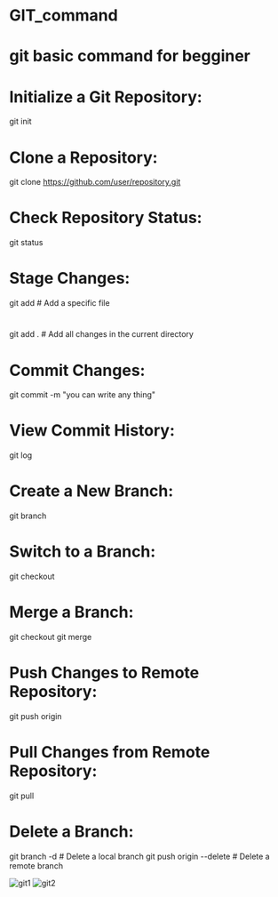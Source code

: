 # GIT_command
# git basic command for begginer
# Initialize a Git Repository:
git init
# Clone a Repository:
git clone https://github.com/user/repository.git
# Check Repository Status:
git status
# Stage Changes:
git add <file>    # Add a specific file
#
git add .         # Add all changes in the current directory
# Commit Changes:
git commit -m "you can write any thing"
# View Commit History:
git log
# Create a New Branch:
git branch <branch-name>

# Switch to a Branch:
git checkout <branch-name>
# Merge a Branch:
git checkout <branch-you-want-to-merge-into>
git merge <branch-you-want-to-merge>
# Push Changes to Remote Repository:
git push origin <branch-name>
# Pull Changes from Remote Repository:
git pull
# Delete a Branch:
git branch -d <branch-name>    # Delete a local branch
git push origin --delete <branch-name>    # Delete a remote branch



![git1](https://github.com/user-attachments/assets/129f2efc-fed6-4c10-9b7c-3666feadb14d) ![git2](https://github.com/user-attachments/assets/491277fa-8abe-4f7d-8d98-1920b65e636a)
